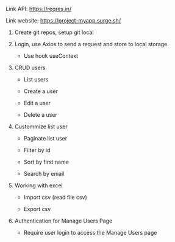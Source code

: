 Link API: https://reqres.in/

Link website: https://project-myapp.surge.sh/

1. Create git repos, setup git local
   
2. Login, use Axios to send a request and store to local storage.

   + Use hook useContext

4. CRUD users

   + List users

   + Create a user

   + Edit a user

   + Delete a user

5. Custommize list user

   + Paginate list user

   + Filter by id

   + Sort by first name

   + Search by email

7. Working with excel

   + Import csv (read file csv)

   + Export csv

9. Authentication for Manage Users Page

   + Require user login to access the Manage Users page

